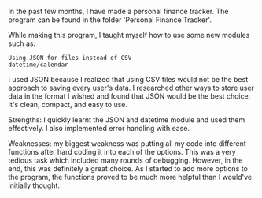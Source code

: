 In the past few months, I have made a personal finance tracker. The program can be found in the folder 'Personal Finance Tracker'.

While making this program, I taught myself how to use some new modules such as:

    Using JSON for files instead of CSV
    datetime/calendar

I used JSON because I realized that using CSV files would not be the best approach to saving every user's data. I researched other ways to store user data in the format I wished and found that JSON would be the best choice. It's clean, compact, and easy to use.

Strengths: I quickly learnt the JSON and datetime module and used them effectively. I also implemented error handling with ease.

Weaknesses: my biggest weakness was putting all my code into different functions after hard coding it into each of the options. This was a very tedious task which included many rounds of debugging. However, in the end, this was definitely a great choice. As I started to add more options to the program, the functions proved to be much more helpful than I would've initially thought.
